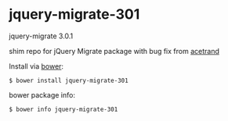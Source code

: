# jquery-migrate-301
jquery-migrate 3.0.1


shim repo for jQuery Migrate package
with bug fix from [acetrand](https://github.com/angular-ui/ui-select/issues/1790)


Install via [bower](http://twitter.github.com/bower/):

    $ bower install jquery-migrate-301

bower package info:

    $ bower info jquery-migrate-301